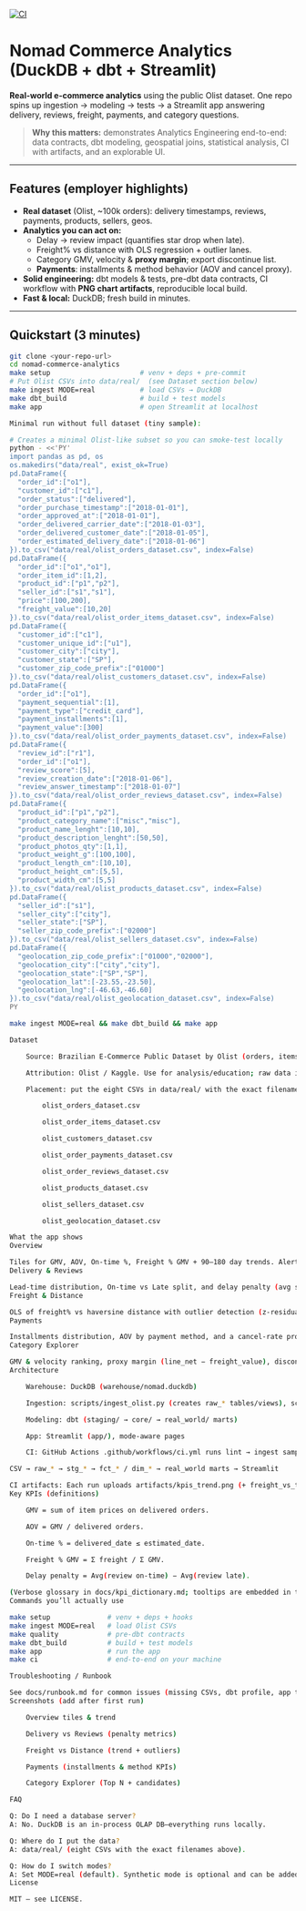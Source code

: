 [![CI](https://github.com/YOUR_GH_USERNAME/YOUR_REPO/actions/workflows/ci.yml/badge.svg)](https://github.com/YOUR_GH_USERNAME/YOUR_REPO/actions/workflows/ci.yml)

# Nomad Commerce Analytics (DuckDB + dbt + Streamlit)

**Real-world e-commerce analytics** using the public Olist dataset. One repo spins up ingestion → modeling → tests → a Streamlit app answering delivery, reviews, freight, payments, and category questions.

> **Why this matters:** demonstrates Analytics Engineering end-to-end: data contracts, dbt modeling, geospatial joins, statistical analysis, CI with artifacts, and an explorable UI.

---

## Features (employer highlights)

- **Real dataset** (Olist, ~100k orders): delivery timestamps, reviews, payments, products, sellers, geos.
- **Analytics you can act on:**
  - Delay → review impact (quantifies star drop when late).
  - Freight% vs distance with OLS regression + outlier lanes.
  - Category GMV, velocity & **proxy margin**; export discontinue list.
  - **Payments**: installments & method behavior (AOV and cancel proxy).
- **Solid engineering:** dbt models & tests, pre-dbt data contracts, CI workflow with **PNG chart artifacts**, reproducible local build.
- **Fast & local:** DuckDB; fresh build in minutes.

---

## Quickstart (3 minutes)

```bash
git clone <your-repo-url>
cd nomad-commerce-analytics
make setup                      # venv + deps + pre-commit
# Put Olist CSVs into data/real/  (see Dataset section below)
make ingest MODE=real           # load CSVs → DuckDB
make dbt_build                  # build + test models
make app                        # open Streamlit at localhost

Minimal run without full dataset (tiny sample):

# Creates a minimal Olist-like subset so you can smoke-test locally
python - <<'PY'
import pandas as pd, os
os.makedirs("data/real", exist_ok=True)
pd.DataFrame({
  "order_id":["o1"],
  "customer_id":["c1"],
  "order_status":["delivered"],
  "order_purchase_timestamp":["2018-01-01"],
  "order_approved_at":["2018-01-01"],
  "order_delivered_carrier_date":["2018-01-03"],
  "order_delivered_customer_date":["2018-01-05"],
  "order_estimated_delivery_date":["2018-01-06"]
}).to_csv("data/real/olist_orders_dataset.csv", index=False)
pd.DataFrame({
  "order_id":["o1","o1"],
  "order_item_id":[1,2],
  "product_id":["p1","p2"],
  "seller_id":["s1","s1"],
  "price":[100,200],
  "freight_value":[10,20]
}).to_csv("data/real/olist_order_items_dataset.csv", index=False)
pd.DataFrame({
  "customer_id":["c1"],
  "customer_unique_id":["u1"],
  "customer_city":["city"],
  "customer_state":["SP"],
  "customer_zip_code_prefix":["01000"]
}).to_csv("data/real/olist_customers_dataset.csv", index=False)
pd.DataFrame({
  "order_id":["o1"],
  "payment_sequential":[1],
  "payment_type":["credit_card"],
  "payment_installments":[1],
  "payment_value":[300]
}).to_csv("data/real/olist_order_payments_dataset.csv", index=False)
pd.DataFrame({
  "review_id":["r1"],
  "order_id":["o1"],
  "review_score":[5],
  "review_creation_date":["2018-01-06"],
  "review_answer_timestamp":["2018-01-07"]
}).to_csv("data/real/olist_order_reviews_dataset.csv", index=False)
pd.DataFrame({
  "product_id":["p1","p2"],
  "product_category_name":["misc","misc"],
  "product_name_lenght":[10,10],
  "product_description_lenght":[50,50],
  "product_photos_qty":[1,1],
  "product_weight_g":[100,100],
  "product_length_cm":[10,10],
  "product_height_cm":[5,5],
  "product_width_cm":[5,5]
}).to_csv("data/real/olist_products_dataset.csv", index=False)
pd.DataFrame({
  "seller_id":["s1"],
  "seller_city":["city"],
  "seller_state":["SP"],
  "seller_zip_code_prefix":["02000"]
}).to_csv("data/real/olist_sellers_dataset.csv", index=False)
pd.DataFrame({
  "geolocation_zip_code_prefix":["01000","02000"],
  "geolocation_city":["city","city"],
  "geolocation_state":["SP","SP"],
  "geolocation_lat":[-23.55,-23.50],
  "geolocation_lng":[-46.63,-46.60]
}).to_csv("data/real/olist_geolocation_dataset.csv", index=False)
PY

make ingest MODE=real && make dbt_build && make app

Dataset

    Source: Brazilian E-Commerce Public Dataset by Olist (orders, items, customers, payments, reviews, products, sellers, geolocation).

    Attribution: Olist / Kaggle. Use for analysis/education; raw data is not redistributed in this repo.

    Placement: put the eight CSVs in data/real/ with the exact filenames:

        olist_orders_dataset.csv

        olist_order_items_dataset.csv

        olist_customers_dataset.csv

        olist_order_payments_dataset.csv

        olist_order_reviews_dataset.csv

        olist_products_dataset.csv

        olist_sellers_dataset.csv

        olist_geolocation_dataset.csv

What the app shows
Overview

Tiles for GMV, AOV, On-time %, Freight % GMV + 90–180 day trends. Alerts if thresholds are breached.
Delivery & Reviews

Lead-time distribution, On-time vs Late split, and delay penalty (avg star drop when late).
Freight & Distance

OLS of freight% vs haversine distance with outlier detection (z-residuals) and CSV export of costly lanes.
Payments

Installments distribution, AOV by payment method, and a cancel-rate proxy vs installments.
Category Explorer

GMV & velocity ranking, proxy margin (line_net − freight_value), discontinue/fix candidates with CSV export.
Architecture

    Warehouse: DuckDB (warehouse/nomad.duckdb)

    Ingestion: scripts/ingest_olist.py (creates raw_* tables/views), scripts/quality_checks.py (contracts)

    Modeling: dbt (staging/ → core/ → real_world/ marts)

    App: Streamlit (app/), mode-aware pages

    CI: GitHub Actions .github/workflows/ci.yml runs lint → ingest sample → quality → dbt build/tests → pytest → snapshot charts → upload artifacts

CSV → raw_* → stg_* → fct_* / dim_* → real_world marts → Streamlit

CI artifacts: Each run uploads artifacts/kpis_trend.png (+ freight_vs_time.png when available) and site/ (dbt docs). See the job’s Artifacts section.
Key KPIs (definitions)

    GMV = sum of item prices on delivered orders.

    AOV = GMV / delivered orders.

    On-time % = delivered_date ≤ estimated_date.

    Freight % GMV = Σ freight / Σ GMV.

    Delay penalty = Avg(review on-time) − Avg(review late).

(Verbose glossary in docs/kpi_dictionary.md; tooltips are embedded in the app.)
Commands you’ll actually use

make setup              # venv + deps + hooks
make ingest MODE=real   # load Olist CSVs
make quality            # pre-dbt contracts
make dbt_build          # build + test models
make app                # run the app
make ci                 # end-to-end on your machine

Troubleshooting / Runbook

See docs/runbook.md for common issues (missing CSVs, dbt profile, app tables, CI failures) and quick fixes.
Screenshots (add after first run)

    Overview tiles & trend

    Delivery vs Reviews (penalty metrics)

    Freight vs Distance (trend + outliers)

    Payments (installments & method KPIs)

    Category Explorer (Top N + candidates)

FAQ

Q: Do I need a database server?
A: No. DuckDB is an in-process OLAP DB—everything runs locally.

Q: Where do I put the data?
A: data/real/ (eight CSVs with the exact filenames above).

Q: How do I switch modes?
A: Set MODE=real (default). Synthetic mode is optional and can be added later.
License

MIT — see LICENSE.